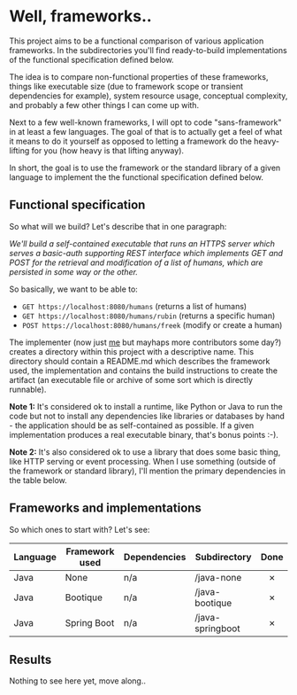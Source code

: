 # Well, frameworks..

This project aims to be a functional comparison of various application
frameworks. In the subdirectories you'll find ready-to-build implementations
of the functional specification defined below.

The idea is to compare non-functional properties of these frameworks, things
like executable size (due to framework scope or transient dependencies for
example), system resource usage, conceptual complexity, and probably a few
other things I can come up with.

Next to a few well-known frameworks, I will opt to code "sans-framework" in
at least a few languages. The goal of that is to actually get a feel of what
it means to do it yourself as opposed to letting a framework do the
heavy-lifting for you (how heavy is that lifting anyway).

In short, the goal is to use the framework or the standard library of a given
language to implement the the functional specification defined below.


## Functional specification

So what will we build? Let's describe that in one paragraph:

*We'll build a self-contained executable that runs an HTTPS server which serves
a basic-auth supporting REST interface which implements GET and POST for the
retrieval and modification of a list of humans, which are persisted in some
way or the other.*

So basically, we want to be able to:

 * `GET https://localhost:8080/humans` (returns a list of humans)
 * `GET https://localhost:8080/humans/rubin` (returns a specific human)
 * `POST https://localhost:8080/humans/freek` (modify or create a human)

The implementer (now just [me](https://github.com/rubin55/) but mayhaps more
contributors some day?) creates a directory within this project with a
descriptive name. This directory should contain a README.md which describes
the framework used, the implementation and contains the build instructions to
create the artifact (an executable file or archive of some sort which is
directly runnable).

**Note 1:**  It's considered ok to install a runtime, like Python or Java to
run the code but not to install any dependencies like libraries or databases by
hand - the application should be as self-contained as possible. If a given
implementation produces a real executable binary, that's bonus points :-).

**Note 2:** It's also considered ok to use a library that does some basic thing,
like HTTP serving or event processing. When I use something (outside of the
framework or standard library), I'll mention the primary dependencies in the
table below.


## Frameworks and implementations

So which ones to start with? Let's see:


| Language     | Framework used | Dependencies    | Subdirectory     | Done |
| ------------ |--------------- | --------------- | ---------------- |:----:|
| Java         | None           | n/a             | /java-none       |  ✗  |
| Java         | Bootique       | n/a             | /java-bootique   |  ✗  |
| Java         | Spring Boot    | n/a             | /java-springboot |  ✗  |

## Results

Nothing to see here yet, move along..
